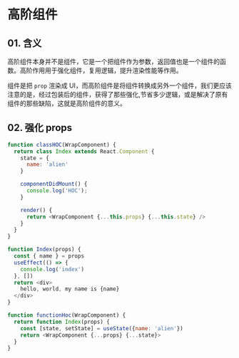 # 高阶组件

## 01. 含义
高阶组件本身并不是组件，它是一个把组件作为参数，返回值也是一个组件的函数。高阶作用用于强化组件，复用逻辑，提升渲染性能等作用。

组件是把 `prop` 渲染成 UI，而高阶组件是将组件转换成另外一个组件，我们更应该注意的是，经过包装后的组件，获得了那些强化,节省多少逻辑，或是解决了原有组件的那些缺陷，这就是高阶组件的意义。



## 02. 强化 props
```js
function classHOC(WrapComponent) {
  return class Index extends React.Component {
    state = {
      name: 'alien'
    }

    componentDidMount() {
      console.log('HOC');
    }

    render() {
      return <WrapComponent {...this.props} {...this.state} />
    }
  }
}
```
```js
function Index(props) {
  const { name } = props
  useEffect(() => {
    console.log('index')
  }, [])
  return <div>
    hello, world, my name is {name}
  </div>
}
```
```js
function functionHoc(WrapComponent) {
  return function Index(props) {
    const [state, setState] = useState({name: 'alien'})
    return <WrapComponent {...props} {...state}>
  }
}
```